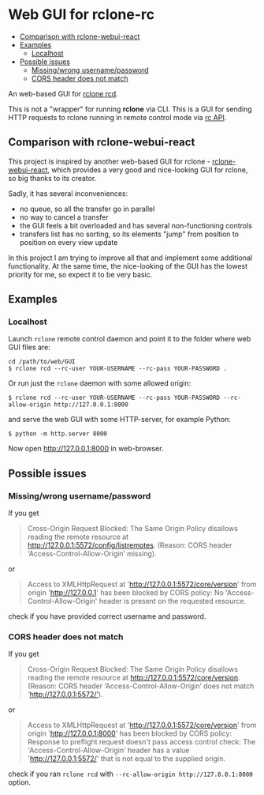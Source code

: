 # Web GUI for rclone-rc

- [Comparison with rclone-webui-react](#comparison-with-rclone-webui-react)
- [Examples](#examples)
  - [Localhost](#localhost)
- [Possible issues](#possible-issues)
  - [Missing/wrong username/password](#missingwrong-usernamepassword)
  - [CORS header does not match](#cors-header-does-not-match)

An web-based GUI for [rclone rcd](https://rclone.org/commands/rclone_rcd/).

This is not a "wrapper" for running **rclone** via CLI. This is a GUI for sending HTTP requests to rclone running in remote control mode via [rc API](https://rclone.org/rc/).

## Comparison with rclone-webui-react

This project is inspired by another web-based GUI for rclone - [rclone-webui-react](https://github.com/rclone/rclone-webui-react), which provides a very good and nice-looking GUI for rclone, so big thanks to its creator.

Sadly, it has several inconveniences:

- no queue, so all the transfer go in parallel
- no way to cancel a transfer
- the GUI feels a bit overloaded and has several non-functioning controls
- transfers list has no sorting, so its elements "jump" from position to position on every view update

In this project I am trying to improve all that and implement some additional functionality. At the same time, the nice-looking of the GUI has the lowest priority for me, so expect it to be very basic.

## Examples

### Localhost

Launch `rclone` remote control daemon and point it to the folder where web GUI files are:

```
cd /path/to/web/GUI
$ rclone rcd --rc-user YOUR-USERNAME --rc-pass YOUR-PASSWORD .
```

Or run just the `rclone` daemon with some allowed origin:

```
$ rclone rcd --rc-user YOUR-USERNAME --rc-pass YOUR-PASSWORD --rc-allow-origin http://127.0.0.1:8000
```

and serve the web GUI with some HTTP-server, for example Python:

```
$ python -m http.server 8000
```

Now open http://127.0.0.1:8000 in web-browser.

## Possible issues

### Missing/wrong username/password

If you get

> Cross-Origin Request Blocked: The Same Origin Policy disallows reading the remote resource at http://127.0.0.1:5572/config/listremotes. (Reason: CORS header ‘Access-Control-Allow-Origin’ missing).

or

> Access to XMLHttpRequest at 'http://127.0.0.1:5572/core/version' from origin 'http://127.0.0.1' has been blocked by CORS policy: No 'Access-Control-Allow-Origin' header is present on the requested resource.

check if you have provided correct username and password.

### CORS header does not match

If you get

> Cross-Origin Request Blocked: The Same Origin Policy disallows reading the remote resource at http://127.0.0.1:5572/core/version. (Reason: CORS header ‘Access-Control-Allow-Origin’ does not match ‘http://127.0.0.1:5572/’).

or

> Access to XMLHttpRequest at 'http://127.0.0.1:5572/core/version' from origin 'http://127.0.0.1:8000' has been blocked by CORS policy: Response to preflight request doesn't pass access control check: The 'Access-Control-Allow-Origin' header has a value 'http://127.0.0.1:5572/' that is not equal to the supplied origin.

check if you ran `rclone rcd` with `--rc-allow-origin http://127.0.0.1:8000` option.
